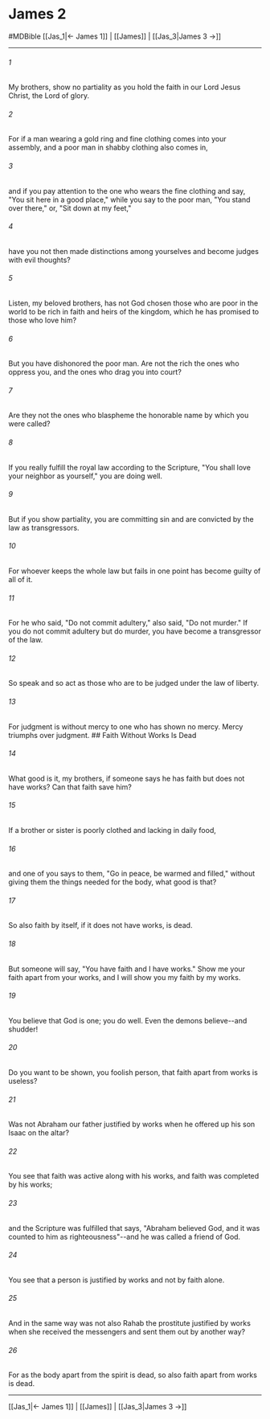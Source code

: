 # James 2
#MDBible
[[Jas_1|← James 1]] | [[James]] | [[Jas_3|James 3 →]]

***

###### 1 
My brothers, show no partiality as you hold the faith in our Lord Jesus Christ, the Lord of glory. 

###### 2 
For if a man wearing a gold ring and fine clothing comes into your assembly, and a poor man in shabby clothing also comes in, 

###### 3 
and if you pay attention to the one who wears the fine clothing and say, "You sit here in a good place," while you say to the poor man, "You stand over there," or, "Sit down at my feet," 

###### 4 
have you not then made distinctions among yourselves and become judges with evil thoughts? 

###### 5 
Listen, my beloved brothers, has not God chosen those who are poor in the world to be rich in faith and heirs of the kingdom, which he has promised to those who love him? 

###### 6 
But you have dishonored the poor man. Are not the rich the ones who oppress you, and the ones who drag you into court? 

###### 7 
Are they not the ones who blaspheme the honorable name by which you were called? 

###### 8 
If you really fulfill the royal law according to the Scripture, "You shall love your neighbor as yourself," you are doing well. 

###### 9 
But if you show partiality, you are committing sin and are convicted by the law as transgressors. 

###### 10 
For whoever keeps the whole law but fails in one point has become guilty of all of it. 

###### 11 
For he who said, "Do not commit adultery," also said, "Do not murder." If you do not commit adultery but do murder, you have become a transgressor of the law. 

###### 12 
So speak and so act as those who are to be judged under the law of liberty. 

###### 13 
For judgment is without mercy to one who has shown no mercy. Mercy triumphs over judgment. ## Faith Without Works Is Dead 

###### 14 
What good is it, my brothers, if someone says he has faith but does not have works? Can that faith save him? 

###### 15 
If a brother or sister is poorly clothed and lacking in daily food, 

###### 16 
and one of you says to them, "Go in peace, be warmed and filled," without giving them the things needed for the body, what good is that? 

###### 17 
So also faith by itself, if it does not have works, is dead. 

###### 18 
But someone will say, "You have faith and I have works." Show me your faith apart from your works, and I will show you my faith by my works. 

###### 19 
You believe that God is one; you do well. Even the demons believe--and shudder! 

###### 20 
Do you want to be shown, you foolish person, that faith apart from works is useless? 

###### 21 
Was not Abraham our father justified by works when he offered up his son Isaac on the altar? 

###### 22 
You see that faith was active along with his works, and faith was completed by his works; 

###### 23 
and the Scripture was fulfilled that says, "Abraham believed God, and it was counted to him as righteousness"--and he was called a friend of God. 

###### 24 
You see that a person is justified by works and not by faith alone. 

###### 25 
And in the same way was not also Rahab the prostitute justified by works when she received the messengers and sent them out by another way? 

###### 26 
For as the body apart from the spirit is dead, so also faith apart from works is dead. 

***

[[Jas_1|← James 1]] | [[James]] | [[Jas_3|James 3 →]]
